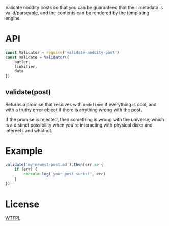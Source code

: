 Validate noddity posts so that you can be guaranteed that their metadata is valid/parseable, and the contents can be rendered by the templating engine.

# API

```js
const Validator = require('validate-noddity-post')
const validate = Validator({
	butler,
	linkifier,
	data
})
```

## validate(post)

Returns a promise that resolves with `undefined` if everything is cool, and with a truthy error object if there is anything wrong with the post.

If the promise is rejected, then something is wrong with the universe, which is a distinct possibility when you're interacting with physical disks and internets and whatnot.

# Example

```js
validate('my-newest-post.md').then(err => {
	if (err) {
		console.log('your post sucks!', err)
	}
})
```

# License

[WTFPL](http://wtfpl2.com)
